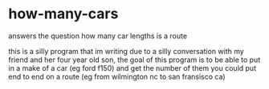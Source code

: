 # how-many-cars
answers the question how many car lengths is a route

this is a silly program that im writing due to a silly conversation with my friend and her four year old son, the goal of this program is to be able to put in a make of a car (eg ford f150) and get the number of them you could put end to end on a route (eg from wilmington nc to san fransisco ca)
